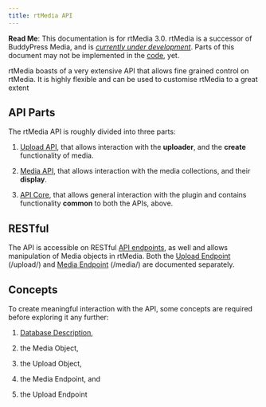```yaml
---
title: rtMedia API
---
```


**Read Me**: This documentation is for rtMedia 3.0. rtMedia is a successor of BuddyPress Media, and is [_currently under development_](https://rtcamp.com/news/getting-ready-for-rtmedia/). Parts of this document may not be implemented in the [code](https://github.com/rtCamp/buddypress-media/tree/rtmedia), yet.


rtMedia boasts of a very extensive API that allows fine grained control on rtMedia. It is highly flexible and can be used to customise rtMedia to a great extent


## API Parts


The rtMedia API is roughly divided into three parts:
	
  1. [Upload API](hthttp://rtcamp.com/buddypress-media/docs/developer/rtmedia-api/upload-api), that allows interaction with the **uploader**, and the **create** functionality of media.

	
  2. [Media API](https://rtcamp.com/rtmedia/docs/developer/rtmedia-api/media-api), that allows interaction with the media collections, and their **display**.

	
  3. [API Core](https://rtcamp.com/rtmedia/docs/developer/rtmedia-api/api-core/), that allows general interaction with the plugin and contains functionality **common** to both the APIs, above.




## RESTful


The API is accessible on RESTful [API endpoints](https://rtcamp.com/rtmedia/docs/developer/rtmedia-api/endpoints/), as well and allows manipulation of Media objects in rtMedia. Both the [Upload Endpoint](https://rtcamp.com/rtmedia/docs/developer/rtmedia-api/endpoints/upload-endpoint) (/upload/) and [Media Endpoint](https://rtcamp.com/rtmedia/docs/developer/rtmedia-api/endpoints/media-endpoint) (/media/) are documented separately.


## Concepts


To create meaningful interaction with the API, some concepts are required before exploring it any further:



	
  1. [Database Description](https://rtcamp.com/rtmedia/docs/developer/database-description/),

	
  2. the Media Object,

	
  3. the Upload Object,

	
  4. the Media Endpoint, and

	
  5. the Upload Endpoint


